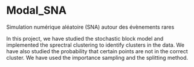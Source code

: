 # Modal_SNA
Simulation numérique aléatoire (SNA) autour des évènements rares

In this project, we have studied the stochastic block model and implemented the sprectral clustering to identify clusters in the data.
We have also studied the probability that certain points are not in the correct cluster. We have used the importance sampling and the splitting method.
